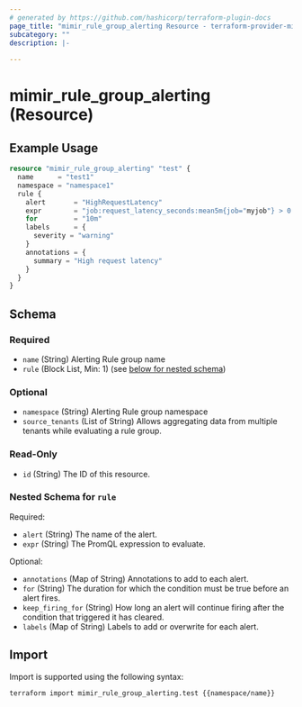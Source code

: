 ```yaml
---
# generated by https://github.com/hashicorp/terraform-plugin-docs
page_title: "mimir_rule_group_alerting Resource - terraform-provider-mimir"
subcategory: ""
description: |-
  
---
```


# mimir_rule_group_alerting (Resource)



## Example Usage

```terraform
resource "mimir_rule_group_alerting" "test" {
  name      = "test1"
  namespace = "namespace1"
  rule {
    alert       = "HighRequestLatency"
    expr        = "job:request_latency_seconds:mean5m{job="myjob"} > 0.5"
    for         = "10m"
    labels      = {
      severity = "warning"
    }
    annotations = {
      summary = "High request latency"
    }
  }
}
```

<!-- schema generated by tfplugindocs -->
## Schema

### Required

- `name` (String) Alerting Rule group name
- `rule` (Block List, Min: 1) (see [below for nested schema](#nestedblock--rule))

### Optional

- `namespace` (String) Alerting Rule group namespace
- `source_tenants` (List of String) Allows aggregating data from multiple tenants while evaluating a rule group.

### Read-Only

- `id` (String) The ID of this resource.

<a id="nestedblock--rule"></a>
### Nested Schema for `rule`

Required:

- `alert` (String) The name of the alert.
- `expr` (String) The PromQL expression to evaluate.

Optional:

- `annotations` (Map of String) Annotations to add to each alert.
- `for` (String) The duration for which the condition must be true before an alert fires.
- `keep_firing_for` (String) How long an alert will continue firing after the condition that triggered it has cleared.
- `labels` (Map of String) Labels to add or overwrite for each alert.

## Import

Import is supported using the following syntax:

```shell
terraform import mimir_rule_group_alerting.test {{namespace/name}}
```
